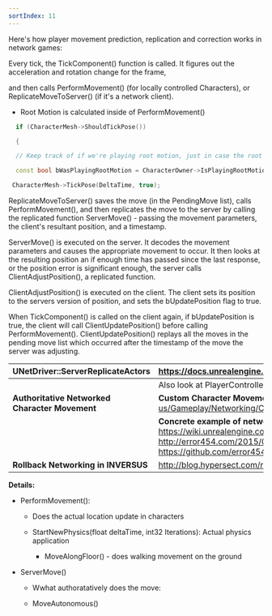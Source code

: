 ```yaml
---
sortIndex: 11
---
```

Here's how player movement prediction, replication and correction works in network games:

Every tick, the TickComponent() function is called. It figures out the acceleration and rotation change for the frame,

and then calls PerformMovement() (for locally controlled Characters), or ReplicateMoveToServer() (if it's a network client).

- Root Motion is calculated inside of PerformMovement()
```cpp
  if (CharacterMesh->ShouldTickPose())

  {

  // Keep track of if we're playing root motion, just in case the root motion montage ends this frame.

  const bool bWasPlayingRootMotion = CharacterOwner->IsPlayingRootMotion();

 CharacterMesh->TickPose(DeltaTime, true);
```


ReplicateMoveToServer() saves the move (in the PendingMove list), calls PerformMovement(), and then replicates the move to the server by calling the replicated function ServerMove() - passing the movement parameters, the client's resultant position, and a timestamp.



ServerMove() is executed on the server. It decodes the movement parameters and causes the appropriate movement to occur. It then looks at the resulting position an if enough time has passed since the last response, or the position error is significant enough, the server calls ClientAdjustPosition(), a replicated function.



ClientAdjustPosition() is executed on the client. The client sets its position to the servers version of position, and sets the bUpdatePosition flag to true.


When TickComponent() is called on the client again, if bUpdatePosition is true, the client will call ClientUpdatePosition() before calling PerformMovement(). ClientUpdatePosition() replays all the moves in the pending move list which occurred after the timestamp of the move the server was adjusting.



| UNetDriver::ServerReplicateActors              | https://docs.unrealengine.com/latest/INT/API/Runtime/Engine/Engine/UNetDriver/ServerReplicateActors/index.html |
| ---------------------------------------------- | ------------------------------------------------------------ |
|                                                | Also look at PlayerController::SendClientAdjustment & INetworkPredictionInterface |
| **Authoritative Networked Character Movement** | **Custom Character Movement:** <https://docs.unrealengine.com/en-us/Gameplay/Networking/CharacterMovementComponent> |
|                                                | **Concrete example of networked custom character movement:**   1) https://wiki.unrealengine.com/Authoritative_Networked_Character_Movement#Boost_Dodge                             2) http://error454.com/2015/03/20/ue4/movement/replication                                                          3) https://github.com/error454/CharacterMovementReplication-UE4 |
| **Rollback Networking in INVERSUS**            | http://blog.hypersect.com/rollback-networking-in-inversus/   |



**Details:**

- PerformMovement():

  - Does the actual location update in characters

  - StartNewPhysics(float deltaTime, int32 Iterations): Actual physics application

    - MoveAlongFloor() - does walking movement on the ground

- ServerMove()

  - Wwhat authoratatively does the move:

  - MoveAutonomous()
